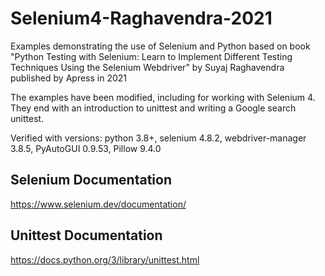 # Selenium4-Raghavendra-2021

Examples demonstrating the use of Selenium and Python based on book "Python Testing with Selenium: Learn to Implement Different Testing Techniques Using the Selenium Webdriver" by Suyaj Raghavendra published by Apress in 2021

The examples have been modified, including for working with Selenium 4. They end with an introduction to unittest and writing a Google search unittest.

Verified with versions: python 3.8+, selenium 4.8.2, webdriver-manager 3.8.5, PyAutoGUI 0.9.53, Pillow 9.4.0

## Selenium Documentation 

https://www.selenium.dev/documentation/

## Unittest Documentation

https://docs.python.org/3/library/unittest.html
